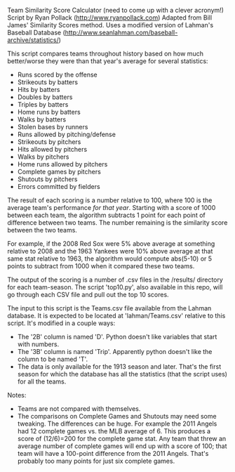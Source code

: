 Team Similarity Score Calculator (need to come up with a clever acronym!)
Script by Ryan Pollack (http://www.ryanpollack.com)
Adapted from Bill James' Similarity Scores method. 
Uses a modified version of Lahman's Baseball Database (http://www.seanlahman.com/baseball-archive/statistics/)

This script compares teams throughout history based on how much better/worse they were than that year's average for several statistics:
- Runs scored by the offense
- Strikeouts by batters
- Hits by batters
- Doubles by batters
- Triples by batters
- Home runs by batters
- Walks by batters
- Stolen bases by runners
- Runs allowed by pitching/defense
- Strikeouts by pitchers
- Hits allowed by pitchers
- Walks by pitchers
- Home runs allowed by pitchers
- Complete games by pitchers
- Shutouts by pitchers
- Errors committed by fielders

The result of each scoring is a number relative to 100, where 100 is the average team's performance *for that year*. Starting with a score of 1000 between each team, the algorithm subtracts 1 point for each point of difference between two teams. The number remaining is the similarity score between the two teams.

For example, if the 2008 Red Sox were 5% above average at something relative to 2008 and the 1963 Yankees were 10% above average at that same stat relative to 1963, the algorithm would compute abs(5-10) or 5 points to subtract from 1000 when it compared these two teams.  

The output of the scoring is a number of .csv files in the /results/ directory for each team-season. The script 'top10.py', also available in this repo, will go through each CSV file and pull out the top 10 scores. 

The input to this script is the Teams.csv file available from the Lahman database. It is expected to be located at 'lahman/Teams.csv' relative to this script. It's modified in a couple ways:
- The '2B' column is named 'D'. Python doesn't like variables that start with numbers.
- The '3B' column is named 'Trip'. Apparently python doesn't like the column to be named 'T'.
- The data is only available for the 1913 season and later. That's the first season for which the database has all the statistics (that the script uses) for all the teams.

Notes:
- Teams are not compared with themselves.
- The comparisons on Complete Games and Shutouts may need some tweaking. The differences can be huge. For example the 2011 Angels had 12 complete games vs. the MLB average of 6. This produces a score of (12/6)=200 for the complete game stat. Any team that threw an average number of complete games will end up with a score of 100; that team will have a 100-point difference from the 2011 Angels. That's probably too many points for just six complete games.  